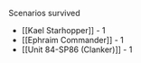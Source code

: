 Scenarios survived

* [[Kael Starhopper]] - 1
* [[Ephraim Commander]] - 1
* [[Unit 84-SP86 (Clanker)]] - 1